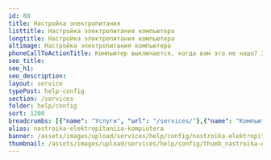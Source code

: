 ```yaml
---
id: 88
title: Настройка электропитания
listtitle: Настройка электропитания компьютера
longtitle: Настройка электропитания компьютера
altimage: Настройка электропитания компьютера
phoneCallToActionTitle: Компьютер выключается, когда вам это не надо? Звоните!
seo_title: 
seo_h1: 
seo_description: 
layout: service
typePost: help-config
section: /services
folder: help/config
sort: 1200
breadcrumbs: [{"name": "Услуги", "url": "/services/"},{"name": "Компьютерная помощь", "url": "/services/help/"},{"name": "Настройка ПО", "url": "/services/help/config/"}]
alias: nastroika-elektropitaniia-kompiutera
banner: /assets/images/upload/services/help/config/nastroika-elektropitaniia-kompiutera.jpg
thumbnail: /assets/images/upload/services/help/config/thumb_nastroika-elektropitaniia-kompiutera.jpg
---
```

